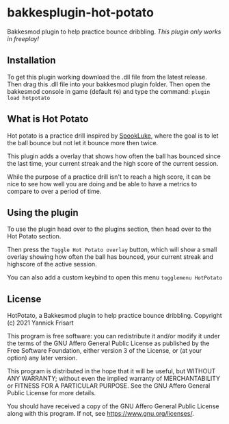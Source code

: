 # bakkesplugin-hot-potato
Bakkesmod plugin to help practice bounce dribbling.
*This plugin only works in freeplay!*

## Installation
To get this plugin working download the .dll file from the latest release. Then drag this .dll file into your bakkesmod plugin folder.
Then open the bakkesmod console in game (default `f6`) and type the command: `plugin load hotpotato`

## What is Hot Potato
Hot potato is a practice drill inspired by [SpookLuke](https://youtu.be/1ggYEBQyiRk?t=250), where the goal is to let the ball bounce but not let it bounce more then twice.

This plugin adds a overlay that shows how often the ball has bounced since the last time, your current streak and the high score of the current session.

While the purpose of a practice drill isn't to reach a high score, it can be nice to see how well you are doing and be able to have a metrics to compare to over a period of time.

## Using the plugin
To use the plugin head over to the plugins section, then head over to the Hot Potato section.

Then press the `Toggle Hot Potato overlay` button, which will show a small overlay showing how often the ball has bounced, your current streak and highscore of the active session.

You can also add a custom keybind to open this menu `togglemenu HotPotato`

## License
HotPotato, a Bakkesmod plugin to help practice bounce dribbling.
Copyright (c) 2021 Yannick Frisart

This program is free software: you can redistribute it and/or modify
it under the terms of the GNU Affero General Public License as published
by the Free Software Foundation, either version 3 of the License, or
(at your option) any later version.

This program is distributed in the hope that it will be useful,
but WITHOUT ANY WARRANTY; without even the implied warranty of
MERCHANTABILITY or FITNESS FOR A PARTICULAR PURPOSE.  See the
GNU Affero General Public License for more details.

You should have received a copy of the GNU Affero General Public License
along with this program.  If not, see <https://www.gnu.org/licenses/>.
